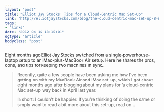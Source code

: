 ```yaml
---
layout: "post"
title: "Elliot Jay Stocks’ Tips for a Cloud-Centric Mac Set-Up"
link: "http://elliotjaystocks.com/blog/the-cloud-centric-mac-set-up-8-months-on/"
tags: 
- "links"
date: "2012-04-16 13:15:01"
ogtype: "article"
bodyclass: "post"
---
```


Eight months ago Elliot Jay Stocks switched from a single-powerhouse-laptop setup to an iMac-plus-MacBook Air setup. Here he shares the pros, cons, and tips for keeping two machines in sync..

> Recently, quite a few people have been asking me how I’ve been getting on with my MacBook Air and iMac set-up, which I got about eight months ago after blogging about my plans for ‘a cloud-centric Mac set-up’ way back in April last year.
> 
> In short: I couldn’t be happier. If you’re thinking of doing the same or simply want to read a bit more about this set-up, read on…